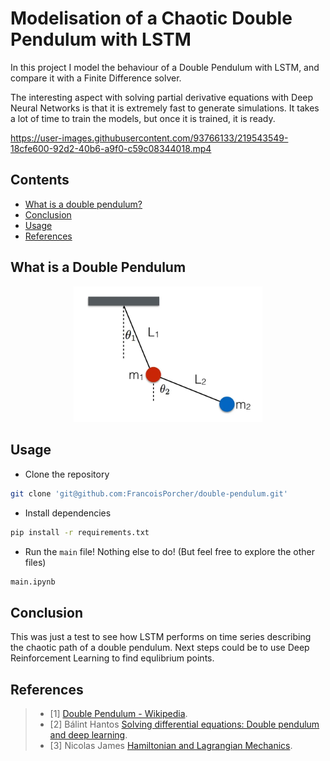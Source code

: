 # Modelisation of a Chaotic Double Pendulum with LSTM

In this project I model the behaviour of a Double Pendulum with LSTM, and compare it with a Finite Difference solver.

The interesting aspect with solving partial derivative equations with Deep Neural Networks is that it is extremely fast to generate simulations. It takes a lot of time to train the models, but once it is trained, it is ready.




https://user-images.githubusercontent.com/93766133/219543549-18cfe600-92d2-40b6-a9f0-c59c08344018.mp4



## Contents
- [What is a double pendulum?](#what-is-a-double-pendulum)
- [Conclusion](#conclusion)
- [Usage](#usage)
- [References](#references)


## What is a Double Pendulum

<p align="center">
 <img src="imgs/pendulum.jpg" width="60%" height="60%">
</p>


## Usage


 - Clone the repository
 ```bash
 git clone 'git@github.com:FrancoisPorcher/double-pendulum.git' 
 ```
 - Install dependencies
 ```bash
 pip install -r requirements.txt
 ```
 - Run the `main` file! Nothing else to do! (But feel free to explore the other files)
 ```bash
 main.ipynb
 ```

## Conclusion

This was just a test to see how LSTM performs on time series describing the chaotic path of a double pendulum.
Next steps could be to use Deep Reinforcement Learning to find equlibrium points.

## References

> - [1] [Double Pendulum - Wikipedia](https://en.wikipedia.org/wiki/Double_pendulum). 
> - [2] Bálint Hantos [Solving differential equations:
Double pendulum and deep learning](https://icsabai.github.io/simulationsMsc/dvtulf_sd.pdf). 
> - [3] Nicolas James [Hamiltonian and Lagrangian Mechanics](http://nicf.net/articles/hamiltonian-mechanics/). 


                                                    




